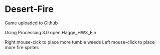 # Desert-Fire
Game uploaded to Github

Using Processing 3.0
open Hagge_HW3_Fin

Right mouse-cick to place more tumble weeds
Left mouse-click to place more fire sprites
